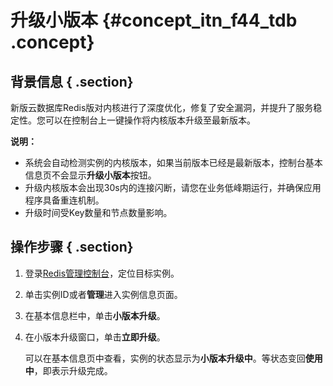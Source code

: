 # 升级小版本 {#concept_itn_f44_tdb .concept}

## 背景信息 { .section}

新版云数据库Redis版对内核进行了深度优化，修复了安全漏洞，并提升了服务稳定性。您可以在控制台上一键操作将内核版本升级至最新版本。

**说明：** 

-   系统会自动检测实例的内核版本，如果当前版本已经是最新版本，控制台基本信息页不会显示**升级小版本**按钮。
-   升级内核版本会出现30s内的连接闪断，请您在业务低峰期运行，并确保应用程序具备重连机制。
-   升级时间受Key数量和节点数量影响。

## 操作步骤 { .section}

1.  登录[Redis管理控制台](https://kvstore.console.aliyun.com/)，定位目标实例。
2.  单击实例ID或者**管理**进入实例信息页面。
3.  在基本信息栏中，单击**小版本升级**。

     

4.  在小版本升级窗口，单击**立即升级**。

     

    可以在基本信息页中查看，实例的状态显示为**小版本升级中**。等状态变回**使用中**，即表示升级完成。

     

     



